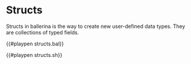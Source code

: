 # Structs

Structs in ballerina is the way to create new user-defined data types. They are collections of typed fields.

{{#playpen structs.bal}}

{{#playpen structs.sh}}
